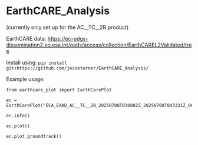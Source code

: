 # EarthCARE_Analysis
(currently only set up for the AC__TC__2B product)

EarthCARE data: https://ec-pdgs-dissemination2.eo.esa.int/oads/access/collection/EarthCAREL2Validated/tree

Install using: `pip install git+https://github.com/jesseturner/EarthCARE_Analysis/`

Example usage: 
```
from earthcare_plot import EarthCarePlot

ec = EarthCarePlot("ECA_EXAD_AC__TC__2B_20250708T030802Z_20250708T043331Z_06304F.h5")

ec.info()

ec.plot()

ec.plot_groundtrack()
```

